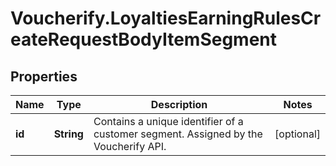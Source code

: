 # Voucherify.LoyaltiesEarningRulesCreateRequestBodyItemSegment

## Properties

Name | Type | Description | Notes
------------ | ------------- | ------------- | -------------
**id** | **String** | Contains a unique identifier of a customer segment. Assigned by the Voucherify API. | [optional] 


